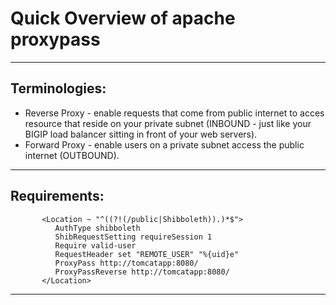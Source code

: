# Quick Overview of apache proxypass
---
## Terminologies:
- Reverse Proxy - enable requests that come from public internet to acces resource that reside on your private subnet (INBOUND - just like your BIGIP load balancer sitting in front of your web servers).
- Forward Proxy - enable users on a private subnet access the public internet (OUTBOUND).
---
## Requirements:
```
       <Location ~ "^((?!(/public|Shibboleth)).)*$">
          AuthType shibboleth
          ShibRequestSetting requireSession 1
          Require valid-user
          RequestHeader set "REMOTE_USER" "%{uid}e"
          ProxyPass http://tomcatapp:8080/
          ProxyPassReverse http://tomcatapp:8080/
       </Location>
```

---
